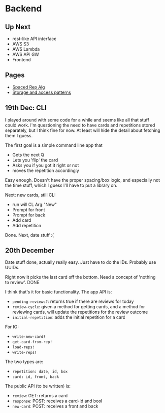 # Backend

## Up Next

* rest-like API interface
* AWS S3
* AWS Lambda
* AWS API GW
* Frontend

## Pages

* [Spaced Rep Alg](./spaced_rep.md)
* [Storage and access patterns](./storage.md)

## 19th Dec: CLI

I played around with some code for a while and seems like all that stuff could work. I'm questioning the need to have cards and repetitions stored separately, but I think fine for now. At least will hide the detail about fetching them I guess.

The first goal is a simple command line app that 

* Gets the next Q
* Lets you 'flip' the card
* Asks you if you got it right or not
* moves the repetition accordingly

Easy enough. Doesn't have the proper spacing/box logic, and especially not the time stuff, which I guess I'll have to put a library on.

Next: new cards, still CLI

* run will CL Arg "New"
* Prompt for front
* Prompt for back
* Add card
* Add repetition

Done. Next, date stuff :(

## 20th December

Date stuff done, actually really easy. Just have to do the IDs. Probably use UUIDs.

Right now it picks the last card off the bottom. Need a concept of 'nothing to review'. DONE

I think that's it for basic functionality. The app API is:

* `pending-reviews?`: returns true if there are reviews for today
* `review-cycle`: given a method for getting cards, and a method for reviewing cards, will update the repetitions for the review outcome
* `initial-repetition`: adds the initial repetition for a card

For IO:

* `write-new-card!`
* `get-card-from-rep!`
* `load-reps!`
* `write-reps!`

The two types are:

* `repetition: date, id, box`
* `card: id, front, back`

The public API (to be written) is:

* `review`: GET: returns a card
* `response`: POST: receives a card-id and bool
* `new-card`: POST: receives a front and back

